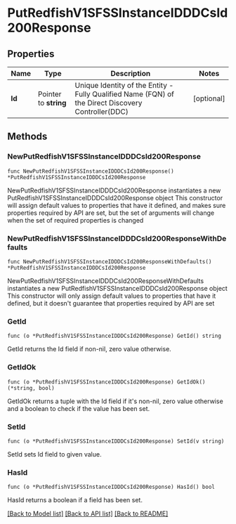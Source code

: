 # PutRedfishV1SFSSInstanceIDDDCsId200Response

## Properties

Name | Type | Description | Notes
------------ | ------------- | ------------- | -------------
**Id** | Pointer to **string** | Unique Identity of the Entity - Fully Qualified Name (FQN) of the Direct Discovery Controller(DDC) | [optional] 

## Methods

### NewPutRedfishV1SFSSInstanceIDDDCsId200Response

`func NewPutRedfishV1SFSSInstanceIDDDCsId200Response() *PutRedfishV1SFSSInstanceIDDDCsId200Response`

NewPutRedfishV1SFSSInstanceIDDDCsId200Response instantiates a new PutRedfishV1SFSSInstanceIDDDCsId200Response object
This constructor will assign default values to properties that have it defined,
and makes sure properties required by API are set, but the set of arguments
will change when the set of required properties is changed

### NewPutRedfishV1SFSSInstanceIDDDCsId200ResponseWithDefaults

`func NewPutRedfishV1SFSSInstanceIDDDCsId200ResponseWithDefaults() *PutRedfishV1SFSSInstanceIDDDCsId200Response`

NewPutRedfishV1SFSSInstanceIDDDCsId200ResponseWithDefaults instantiates a new PutRedfishV1SFSSInstanceIDDDCsId200Response object
This constructor will only assign default values to properties that have it defined,
but it doesn't guarantee that properties required by API are set

### GetId

`func (o *PutRedfishV1SFSSInstanceIDDDCsId200Response) GetId() string`

GetId returns the Id field if non-nil, zero value otherwise.

### GetIdOk

`func (o *PutRedfishV1SFSSInstanceIDDDCsId200Response) GetIdOk() (*string, bool)`

GetIdOk returns a tuple with the Id field if it's non-nil, zero value otherwise
and a boolean to check if the value has been set.

### SetId

`func (o *PutRedfishV1SFSSInstanceIDDDCsId200Response) SetId(v string)`

SetId sets Id field to given value.

### HasId

`func (o *PutRedfishV1SFSSInstanceIDDDCsId200Response) HasId() bool`

HasId returns a boolean if a field has been set.


[[Back to Model list]](../README.md#documentation-for-models) [[Back to API list]](../README.md#documentation-for-api-endpoints) [[Back to README]](../README.md)


